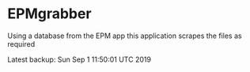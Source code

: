 # EPMgrabber
Using a database from the EPM app this application scrapes the files as required


Latest backup: Sun Sep 1 11:50:01 UTC 2019
